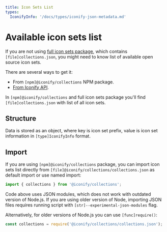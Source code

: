 ```yaml
title: Icon Sets List
types:
  IconifyInfo: '/docs/types/iconify-json-metadata.md'
```

# Available icon sets list

If you are not using [full icon sets package](./all.md), which contains `[file]collections.json`, you might need to know list of available open source icon sets.

There are several ways to get it:

- From `[npm]@iconify/collections` NPM package.
- [From Iconify API](../api/collections.md).

In `[npm]@iconify/collections` and full icon sets package you'll find `[file]collections.json` with list of all icon sets.

## Structure

Data is stored as an object, where key is icon set prefix, value is icon set information in `[type]IconifyInfo` format.

## Import

If you are using `[npm]@iconify/collections` package, you can import icon sets list directly from `[file]@iconify/collections/collections.json` as default import or use named import:

```js
import { collections } from '@iconify/collections';
```

Code above uses JSON modules, which does not work with outdated version of Node.js. If you are using older version of Node, importing JSON files requires running script with `[str]--experimental-json-modules` flag.

Alternatively, for older versions of Node.js you can use `[func]require()`:

```js
const collections = require('@iconify/collections/collections.json');
```
